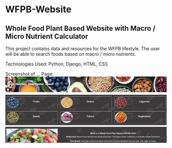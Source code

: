 # WFPB-Website
## Whole Food Plant Based Website with Macro / Micro Nutrient Calculator

This project contains data and resources for the WFPB lifestyle. The user will be able to search foods based on macro / micro nutrients. 

Technologies Used: Python, Django, HTML, CSS

Screenshot of ... Page:
<img width="1499" alt="WFPB Home Page" src="static/img/WFPB_Screenshot.png">